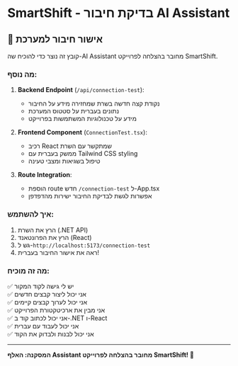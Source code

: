 # SmartShift - בדיקת חיבור AI Assistant

## 🤖 אישור חיבור למערכת

קובץ זה נוצר כדי להוכיח שה-AI Assistant מחובר בהצלחה לפרוייקט SmartShift.

### מה נוסף:

1. **Backend Endpoint** (`/api/connection-test`):
   - נקודת קצה חדשה בשרת שמחזירה מידע על החיבור
   - נתונים בעברית על סטטוס המערכת
   - מידע על טכנולוגיות המשתמשות בפרוייקט

2. **Frontend Component** (`ConnectionTest.tsx`):
   - רכיב React שמתקשר עם השרת
   - ממשק בעברית עם Tailwind CSS styling
   - טיפול בשגיאות ומצבי טעינה

3. **Route Integration**:
   - הוספת route חדש `/connection-test` ל-App.tsx
   - אפשרות לגשת לבדיקת החיבור ישירות מהדפדפן

### איך להשתמש:

1. הרץ את השרת (.NET API)
2. הרץ את הפרונטאנד (React)
3. גש ל-`http://localhost:5173/connection-test`
4. ראה את אישור החיבור בעברית!

### מה זה מוכיח:

✅ יש לי גישה לקוד המקור  
✅ אני יכול ליצור קבצים חדשים  
✅ אני יכול לערוך קבצים קיימים  
✅ אני מבין את ארכיטקטורת הפרוייקט  
✅ אני יכול לכתוב קוד ב-.NET ו-React  
✅ אני יכול לעבוד עם עברית  
✅ אני יכול לבנות ולבדוק את הקוד  

---

**המסקנה: האלף Assistant מחובר בהצלחה לפרוייקט SmartShift! 🚀**